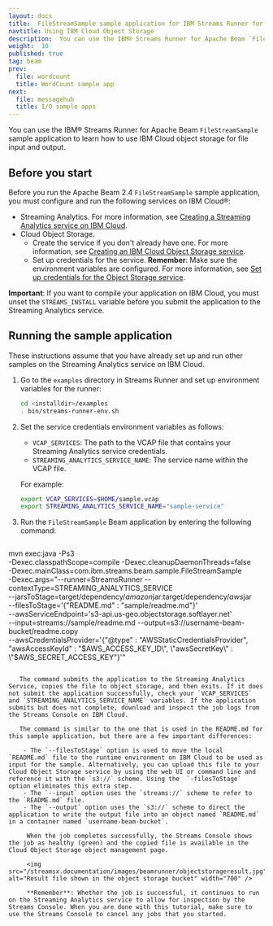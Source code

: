 ```yaml
---
layout: docs
title:  FileStreamSample sample application for IBM Streams Runner for Apache Beam
navtitle: Using IBM Cloud Object Storage
description:  You can use the IBM® Streams Runner for Apache Beam `FileStreamSample` sample application to learn how to use IBM Cloud object storage for file input and output.
weight:  10
published: true
tag: beam
prev:
  file: wordcount
  title: WordCount sample app
next:
  file: messagehub
  title: I/O sample apps
---
```


You can use the IBM® Streams Runner for Apache Beam `FileStreamSample` sample application to learn how to use IBM Cloud object storage for file input and output.

## Before you start

Before you run the Apache Beam 2.4 `FileStreamSample` sample application, you must configure and run the following services on IBM Cloud®:

- Streaming Analytics. For more information, see [Creating a Streaming Analytics service on IBM Cloud](../beamrunner-2b-sas/#creating-a-streaming-analytics-service-on-ibm-cloud).
- Cloud Object Storage.
   - Create the service if you don't already have one. For more information, see [Creating an IBM Cloud Object Storage service](../io/#creating-an-ibm-cloud-object-storage-service).
   - Set up credentials for the service. **Remember**: Make sure the environment variables are configured. For more information, see [Set up credentials for the Object Storage  service](../io/#setting-up-credentials-for-the-object-storage-service).

**Important**: If you want to compile your application on IBM Cloud, you must unset the `STREAMS_INSTALL` variable before you submit the application to the Streaming Analytics service.

## Running the sample application

These instructions assume that you have already set up and run other samples on the Streaming Analytics service on IBM Cloud.

1. Go to the `examples` directory in Streams Runner and set up environment variables for the runner:

    ```bash
    cd <installdir>/examples
    . bin/streams-runner-env.sh
    ```

2. Set the service credentials environment variables as follows:
    - `VCAP_SERVICES`: The path to the VCAP file that contains your Streaming Analytics service credentials.
    - `STREAMING_ANALYTICS_SERVICE_NAME`: The service name within the VCAP file.

    For example:

    ```bash
    export VCAP_SERVICES=$HOME/sample.vcap
    export STREAMING_ANALYTICS_SERVICE_NAME="sample-service"
    ```

3. Run the `FileStreamSample` Beam application by entering the following command:

    ```bash
mvn exec:java -Ps3 \
  -Dexec.classpathScope=compile -Dexec.cleanupDaemonThreads=false \
  -Dexec.mainClass=com.ibm.streams.beam.sample.FileStreamSample \
  -Dexec.args="--runner=StreamsRunner --contextType=STREAMING_ANALYTICS_SERVICE \
    --jarsToStage=target/dependency/*amazon*jar:target/dependency/*aws*jar \
    --filesToStage='{\"README.md\" : \"sample/readme.md\"}' \
    --awsServiceEndpoint='s3-api.us-geo.objectstorage.softlayer.net' \
    --input=streams://sample/readme.md --output=s3://username-beam-bucket/readme.copy \
    --awsCredentialsProvider='{\"@type\" : \"AWSStaticCredentialsProvider\", \
      \"awsAccessKeyId\" : \"$AWS_ACCESS_KEY_ID\", \"awsSecretKey\" : \"$AWS_SECRET_ACCESS_KEY\"}'"
```

   The command submits the application to the Streaming Analytics Service, copies the file to object storage, and then exits. If it does not submit the application successfully, check your `VCAP_SERVICES` and `STREAMING_ANALYTICS_SERVICE_NAME` variables. If the application submits but does not complete, download and inspect the job logs from the Streams Console on IBM Cloud.

   The command is similar to the one that is used in the README.md for this sample application, but there are a few important differences:

    - The `--filesToStage` option is used to move the local `README.md` file to the runtime environment on IBM Cloud to be used as input for the sample. Alternatively, you can upload this file to your Cloud Object Storage service by using the web UI or command line and reference it with the `s3://` scheme. Using the  `-filesToStage` option eliminates this extra step.
    - The `--input` option uses the `streams://` scheme to refer to the `README.md` file.
    - The `--output` option uses the `s3://` scheme to direct the application to write the output file into an object named `README.md` in a container named `username-beam-bucket`.

     When the job completes successfully, the Streams Console shows the job as healthy (green) and the copied file is available in the Cloud Object Storage object management page.

     <img src="/streamsx.documentation/images/beamrunner/objectstorageresult.jpg" alt="Result file shown in the object storage bucket" width="700" />

     **Remember**: Whether the job is successful, it continues to run on the Streaming Analytics service to allow for inspection by the Streams Console. When you are done with this tutorial, make sure to use the Streams Console to cancel any jobs that you started.
